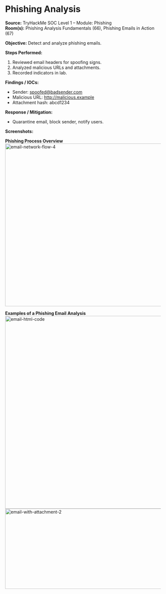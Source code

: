 # Phishing Analysis

**Source:** TryHackMe SOC Level 1 – Module: Phishing  
**Room(s):** Phishing Analysis Fundamentals (66), Phishing Emails in Action (67)

**Objective:** Detect and analyze phishing emails.

**Steps Performed:**
1. Reviewed email headers for spoofing signs.
2. Analyzed malicious URLs and attachments.
3. Recorded indicators in lab.

**Findings / IOCs:**
- Sender: spoofed@badsender.com
- Malicious URL: http://malicious.example
- Attachment hash: abcd1234

**Response / Mitigation:**
- Quarantine email, block sender, notify users.

**Screenshots:**  

**Phishing Process Overview**
<img width="775" height="525" alt="email-network-flow-4" src="https://github.com/user-attachments/assets/899d6178-c8f9-4924-943a-0471582866f4" />

**Examples of a Phishing Email Analysis**  
<img width="948" height="622" alt="email-html-code" src="https://github.com/user-attachments/assets/da10cd97-f3dd-4b68-a659-cefee7969d0a" />
<img width="581" height="259" alt="email-with-attachment-2" src="https://github.com/user-attachments/assets/fbe3fb8b-abd5-4c12-afb4-4c12883cf9b5" />
